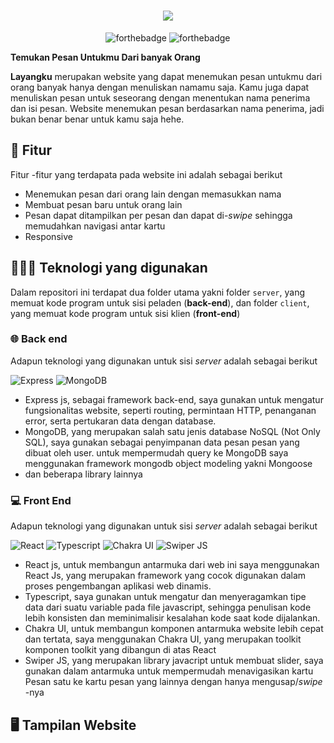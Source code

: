 <div align='center'>

# [![](https://user-images.githubusercontent.com/56708199/216733369-a5efe268-eac6-4272-9298-175400eabab4.svg)](https://layangku.herokuapp.com/)

![forthebadge](https://forthebadge.com/images/badges/built-with-love.svg)
![forthebadge](https://forthebadge.com/images/badges/made-with-typescript.svg)

</div>

 **Temukan Pesan Untukmu Dari banyak Orang**

**Layangku** merupakan website yang dapat menemukan pesan untukmu dari orang banyak hanya dengan menuliskan namamu saja. Kamu juga dapat menuliskan pesan untuk seseorang dengan menentukan nama penerima dan isi pesan. Website menemukan pesan berdasarkan nama penerima, jadi bukan benar benar untuk kamu saja hehe.

## 🚀 Fitur 

Fitur -fitur yang terdapata pada website ini adalah sebagai berikut 

- Menemukan pesan dari orang lain dengan memasukkan nama
- Membuat pesan baru untuk orang lain
- Pesan dapat ditampilkan per pesan dan dapat di-_swipe_ sehingga memudahkan navigasi antar kartu 
- Responsive

## 👩🏾‍💻 Teknologi yang digunakan

Dalam repositori ini terdapat dua folder utama yakni folder `server`, yang memuat kode program untuk sisi peladen (**back-end**), dan folder `client`, yang memuat kode program untuk sisi klien (**front-end**) 

### 🌐 Back end

Adapun teknologi yang digunakan untuk sisi _server_ adalah sebagai berikut

![Express](https://img.shields.io/badge/Express.js-404D59?style=for-the-badge&logo=Express&logoColor=white)
![MongoDB](https://img.shields.io/badge/MongoDB-4EA94B?style=for-the-badge&logo=mongodb&logoColor=white)

- Express js, sebagai framework back-end, saya gunakan untuk mengatur fungsionalitas website, seperti routing, permintaan HTTP, penanganan error, serta pertukaran data dengan database.
- MongoDB, yang merupakan salah satu jenis database NoSQL (Not Only SQL), saya gunakan sebagai penyimpanan data pesan pesan yang dibuat oleh user. untuk mempermudah query ke MongoDB saya menggunakan framework mongodb object modeling yakni Mongoose
- dan beberapa library lainnya


### 💻 Front End

Adapun teknologi yang digunakan untuk sisi _server_ adalah sebagai berikut

![React](https://img.shields.io/badge/React-20232A?style=for-the-badge&logo=react&logoColor=61DAFB)
![Typescript](https://img.shields.io/badge/TypeScript-007ACC?style=for-the-badge&logo=typescript&logoColor=white)
![Chakra UI](https://img.shields.io/badge/chakraui-2c7a7b?style=for-the-badge&logo=chakraui&logoColor=white)
![Swiper JS](https://img.shields.io/badge/SwiperJs-0080ff?style=for-the-badge&logo=swiper&logoColor=white)

- React js, untuk membangun antarmuka dari web ini saya menggunakan React Js, yang merupakan framework yang cocok digunakan dalam proses pengembangan aplikasi web dinamis.
- Typescript, saya gunakan untuk mengatur dan menyeragamkan tipe data dari suatu variable pada file javascript, sehingga penulisan kode lebih konsisten dan meminimalisir kesalahan kode saat kode dijalankan.
- Chakra UI, untuk membangun komponen antarmuka website lebih cepat dan tertata, saya menggunakan Chakra UI, yang merupakan toolkit komponen toolkit yang dibangun di atas React
- Swiper JS, yang merupakan library javacript untuk membuat slider, saya gunakan dalam antarmuka untuk mempermudah menavigasikan kartu Pesan satu ke kartu pesan yang lainnya dengan hanya mengusap/_swipe_ -nya

## 🖥️ Tampilan Website
